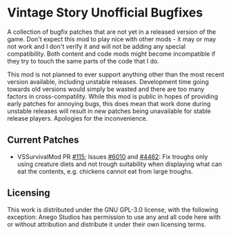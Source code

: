 # Vintage Story Unofficial Bugfixes

A collection of bugfix patches that are not yet in a released
version of the game. Don't expect this mod to play nice with
other mods - it may or may not work and I don't verify it and
will not be adding any special compatibility. Both content and
code mods might become incompatible if they try to touch the
same parts of the code that I do.

This mod is not planned to ever support anything other than
the most recent version available, including unstable releases.
Development time going towards old versions would simply be wasted
and there are too many factors in cross-compatility. While this
mod is public in hopes of providing early patches for annoying bugs,
this does mean that work done during unstable releases will result
in new patches being unavailable for stable release players. Apologies
for the inconvenience.

## Current Patches

* VSSurvivalMod PR [#115](https://github.com/anegostudios/vssurvivalmod/pull/115);
  Issues [#6010](https://github.com/anegostudios/VintageStory-Issues/issues/6010)
  and [#4462](https://github.com/anegostudios/VintageStory-Issues/issues/4462):
  Fix troughs only using creature diets and not trough
  suitability when displaying what can eat the contents, e.g.
  chickens cannot eat from large troughs.

## Licensing

This work is distributed under the GNU GPL-3.0 license, with the
following exception: Anego Studios has permission to use any and
all code here with or without attribution and distribute it under
their own licensing terms.
